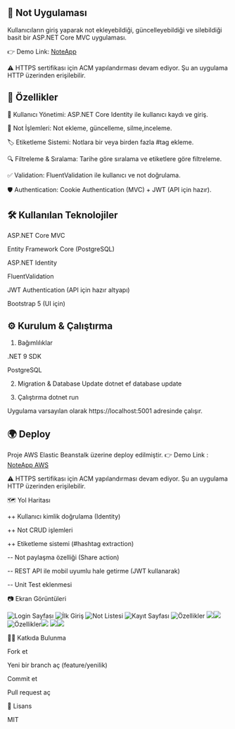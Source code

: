 ## 📝 Not Uygulaması

Kullanıcıların giriş yaparak not ekleyebildiği, güncelleyebildiği ve silebildiği basit bir ASP.NET Core MVC uygulaması.

👉 Demo Link: [NoteApp](http://noteapp-dev.eba-psh22n6f.eu-north-1.elasticbeanstalk.com)

⚠️ HTTPS sertifikası için ACM yapılandırması devam ediyor. Şu an uygulama HTTP üzerinden erişilebilir.

## 🚀 Özellikler

🔑 Kullanıcı Yönetimi: ASP.NET Core Identity ile kullanıcı kaydı ve giriş.

📝 Not İşlemleri: Not ekleme, güncelleme, silme,inceleme.

🏷 Etiketleme Sistemi: Notlara bir veya birden fazla #tag ekleme.

🔍 Filtreleme & Sıralama: Tarihe göre sıralama ve etiketlere göre filtreleme.

✅ Validation: FluentValidation ile kullanıcı ve not doğrulama.

🛡 Authentication: Cookie Authentication (MVC) + JWT (API için hazır).

## 🛠 Kullanılan Teknolojiler

ASP.NET Core MVC

Entity Framework Core (PostgreSQL)

ASP.NET Identity

FluentValidation

JWT Authentication (API için hazır altyapı)

Bootstrap 5 (UI için)

## ⚙️ Kurulum & Çalıştırma
1. Bağımlılıklar

.NET 9 SDK

PostgreSQL

2. Migration & Database Update
dotnet ef database update

3. Çalıştırma
dotnet run


Uygulama varsayılan olarak https://localhost:5001 adresinde çalışır.

## 🌍 Deploy

Proje AWS Elastic Beanstalk üzerine deploy edilmiştir.
👉 Demo Link : [NoteApp AWS](http://noteapp-dev.eba-psh22n6f.eu-north-1.elasticbeanstalk.com)

⚠️ HTTPS sertifikası için ACM yapılandırması devam ediyor. Şu an uygulama HTTP üzerinden erişilebilir.

🗺 Yol Haritası

 ++ Kullanıcı kimlik doğrulama (Identity)

 ++ Not CRUD işlemleri

 ++ Etiketleme sistemi (#hashtag extraction)

 -- Not paylaşma özelliği (Share action)

 -- REST API ile mobil uyumlu hale getirme (JWT kullanarak)

 -- Unit Test eklenmesi

📷 Ekran Görüntüleri

![Login Sayfası](https://i.imgur.com/WWxQT1a.png)
![İlk Giriş](https://i.imgur.com/2QJj8FW.png)
![Not Listesi](https://i.imgur.com/5RCurAP.png)
![Kayıt Sayfası]()
![Özellikler](https://i.imgur.com/i1dVcCd.jpeg) 
![](https://i.imgur.com/M9zfwea.png)![](https://i.imgur.com/zd0hckj.png)
![Özellikler](https://i.imgur.com/xY7Kr85.png)![](https://i.imgur.com/zJVcuv0.png)
![](https://i.imgur.com/XDPj9BN.png)![](https://i.imgur.com/Nhs9WU8.png)


👨‍💻 Katkıda Bulunma

Fork et

Yeni bir branch aç (feature/yenilik)

Commit et

Pull request aç

📜 Lisans

MIT
